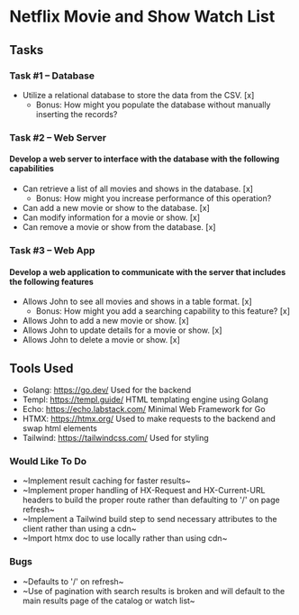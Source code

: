 # Netflix Movie and Show Watch List

## Tasks

### Task #1 – Database
- Utilize a relational database to store the data from the CSV. [x]
  + Bonus: How might you populate the database without manually inserting the records?

### Task #2 – Web Server

#### Develop a web server to interface with the database with the following capabilities

- Can retrieve a list of all movies and shows in the database. [x]
    + Bonus: How might you increase performance of this operation?
- Can add a new movie or show to the database. [x]
- Can modify information for a movie or show. [x]
- Can remove a movie or show from the database. [x]
 
### Task #3 – Web App

#### Develop a web application to communicate with the server that includes the following features

- Allows John to see all movies and shows in a table format. [x]
    + Bonus: How might you add a searching capability to this feature? [x]
- Allows John to add a new movie or show. [x]
- Allows John to update details for a movie or show. [x]
- Allows John to delete a movie or show. [x]

## Tools Used

- Golang: https://go.dev/ Used for the backend
- Templ: https://templ.guide/ HTML templating engine using Golang
- Echo: https://echo.labstack.com/ Minimal Web Framework for Go
- HTMX: https://htmx.org/ Used to make requests to the backend and swap html elements
- Tailwind: https://tailwindcss.com/ Used for styling

### Would Like To Do
- ~Implement result caching for faster results~
- ~Implement proper handling of HX-Request and HX-Current-URL headers to build the proper route rather than defaulting to '/' on page refresh~
- ~Implement a Tailwind build step to send necessary attributes to the client rather than using a cdn~
- ~Import htmx doc to use locally rather than using cdn~

### Bugs
- ~Defaults to '/' on refresh~
- ~Use of pagination with search results is broken and will default to the main results page of the catalog or watch list~
